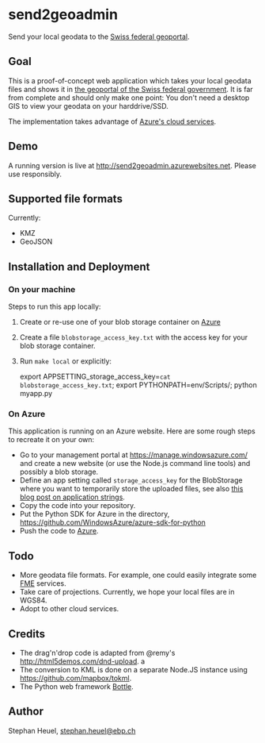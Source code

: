 # send2geoadmin

Send your local geodata to the [Swiss federal geoportal][geoadmin].

## Goal

This is a proof-of-concept web application which takes your local
geodata files and shows it in
[the geoportal of the Swiss federal government][geoadmin]. It is far
from complete and should only make one point: You don't need a desktop
GIS to view your geodata on your harddrive/SSD.

The implementation takes advantage of [Azure's cloud services][Azure]. 

## Demo

A running version is live at
<http://send2geoadmin.azurewebsites.net>. Please use responsibly.

## Supported file formats

Currently:

- KMZ
- GeoJSON

## Installation and Deployment

### On your machine

Steps to run this app locally:

1. Create or re-use one of your blob storage container on [Azure][]
2. Create a file `blobstorage_access_key.txt` with the access key for
   your blob storage container. 
3. Run `make local` or explicitly:

	export APPSETTING_storage_access_key=`cat blobstorage_access_key.txt`; export PYTHONPATH=env/Scripts/; python myapp.py

### On Azure 
This application is running on an Azure website. Here are some rough
steps to recreate it on your own:

- Go to your management portal at <https://manage.windowsazure.com/>
  and create a new website (or use the Node.js command line tools) and
  possibly a blob storage.
- Define an app setting called `storage_access_key` for the
  BlobStorage where you want to temporarily store the uploaded files,
  see also
  [this blog post on application strings][azure-connection-strings].
- Copy the code into your repository.
- Put the Python SDK for Azure in the directory,
  <https://github.com/WindowsAzure/azure-sdk-for-python>
- Push the code to [Azure][].

## Todo

- More geodata file formats. For example, one could easily integrate
  some [FME][] services.
- Take care of projections. Currently, we hope your local files are in
  WGS84.
- Adopt to other cloud services.

## Credits

* The drag'n'drop code is adapted from @remy's
  <http://html5demos.com/dnd-upload>. a
* The conversion to KML is done on a separate Node.JS instance using
  <https://github.com/mapbox/tokml>.
* The Python web framework [Bottle][].

## Author

Stephan Heuel, stephan.heuel@ebp.ch

[FME]: http://www.safe.com/fme/fme-technology/
[Azure]: http://windowsazure.com
[geoadmin]: http://map.geo.admin.ch
[azure-connection-strings]: http://blogs.msdn.com/b/windowsazure/archive/2013/07/17/windows-azure-web-sites-how-application-strings-and-connection-strings-work.aspx
[Bottle]: http://bottlepy.org/
